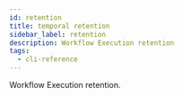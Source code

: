 ```yaml
---
id: retention
title: temporal retention
sidebar_label: retention
description: Workflow Execution retention
tags:
  - cli-reference
---
```


Workflow Execution retention.
